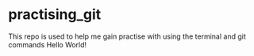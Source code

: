 # practising_git

This repo is used to help me gain practise with using the terminal and git commands
Hello World!
